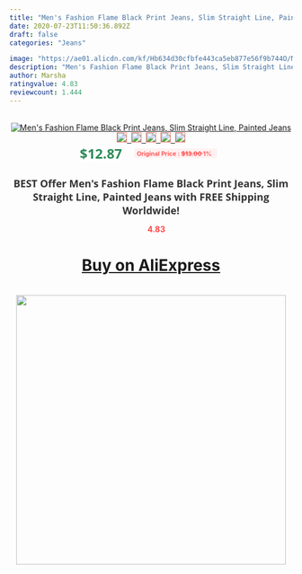 ```yaml
---
title: "Men's Fashion Flame Black Print Jeans, Slim Straight Line, Painted Jeans"
date: 2020-07-23T11:50:36.892Z
draft: false
categories: "Jeans"

image: "https://ae01.alicdn.com/kf/Hb634d30cfbfe443ca5eb877e56f9b744O/Men-s-Fashion-Flame-Black-Print-Jeans-Slim-Straight-Line-Painted-Jeans.jpg"
description: "Men's Fashion Flame Black Print Jeans, Slim Straight Line, Painted Jeans"
author: Marsha
ratingvalue: 4.83
reviewcount: 1.444
---
```

<br>
<div style="text-align: center;">
<a href="https://s.click.aliexpress.com/e/_9zmNel" target="_blank" rel="nofollow noopener noreferrer"><img alt="Men's Fashion Flame Black Print Jeans, Slim Straight Line, Painted Jeans" class="magnifier-image" src="https://ae01.alicdn.com/kf/Hb634d30cfbfe443ca5eb877e56f9b744O/Men-s-Fashion-Flame-Black-Print-Jeans-Slim-Straight-Line-Painted-Jeans.jpg_640x640.jpg">
<br>
<img style="border:1px solid salmon" src="https://ae01.alicdn.com/kf/Hb634d30cfbfe443ca5eb877e56f9b744O/Men-s-Fashion-Flame-Black-Print-Jeans-Slim-Straight-Line-Painted-Jeans.jpg_120x120.jpg">&nbsp;&nbsp;<img style="border:1px solid salmon" src="https://ae01.alicdn.com/kf/H6bd41e8ed5a54e1cb221ae5a00fd68d7b/Men-s-Fashion-Flame-Black-Print-Jeans-Slim-Straight-Line-Painted-Jeans.jpg_120x120.jpg">&nbsp;&nbsp;<img style="border:1px solid salmon" src="https://ae01.alicdn.com/kf/H3dc54ce178a7407ab705deb491c4ba0eX/Men-s-Fashion-Flame-Black-Print-Jeans-Slim-Straight-Line-Painted-Jeans.jpg_120x120.jpg">&nbsp;&nbsp;<img style="border:1px solid salmon" src="https://ae01.alicdn.com/kf/Hfc37858f0e5b4ed08d3a9899f1abc9759/Men-s-Fashion-Flame-Black-Print-Jeans-Slim-Straight-Line-Painted-Jeans.jpg_120x120.jpg">&nbsp;&nbsp;<img style="border:1px solid salmon" src="https://ae01.alicdn.com/kf/Ha91f477001a541e88adac1d545f48ad0U/Men-s-Fashion-Flame-Black-Print-Jeans-Slim-Straight-Line-Painted-Jeans.jpg_120x120.jpg"></a></div><br0>
<div style="text-align: center;"><span style="background-color: white; border: 0px; box-sizing: border-box; color: seagreen; display: inline-block; font-family: &quot;open sans&quot; , &quot;arial&quot; , &quot;helvetica&quot; , sans-serif , &quot;heiti&quot;; font-size: 24px; font-stretch: inherit; font-weight: 700; line-height: inherit; margin: 0px 10px 0px 0px; padding: 0px; vertical-align: middle;">$12.87 </span>
<span style="background: rgb(255 , 241 , 241); border-radius: 3px; border: 0px; box-sizing: border-box; color: #ff4747; display: inline-block; font-family: inherit; font-size: 12px; font-stretch: inherit; font-style: inherit; font-variant: inherit; font-weight: 600; line-height: inherit; margin: 0px; padding: 2px 5px; transform: scale(0.9); vertical-align: middle;">Original Price : <b style="text-decoration: line-through;">$13.00 </b> 1%&nbsp;&nbsp;</span></div>
<h1 style="color: #333333; display: inline-block; font-family: &quot;open sans&quot; , &quot;arial&quot; , &quot;helvetica&quot; , sans-serif , &quot;heiti&quot;; font-size: 18px; font-stretch: inherit; font-weight: 700; text-align: center;">BEST Offer Men's Fashion Flame Black Print Jeans, Slim Straight Line, Painted Jeans with FREE Shipping Worldwide!</h1>
<div style="color: #ff4747; text-align: center;">
<img src="https://4.bp.blogspot.com/-M0ZcTcb-5uY/XleCXlxnR4I/AAAAAAAAAEc/OrjgMkXV1oMQFaCRZj5HQwOCBcu3w1FegCPcBGAYYCw/s1600/star.png" style="height: 15px;">&nbsp;<b>4.83</b></div>
<div class="button_cont" align="center"><a class="buynow_a" href="https://s.click.aliexpress.com/e/_9zmNel" target="_blank" rel="nofollow noopener noreferrer"><H1>Buy on AliExpress</H1></a></div><br>
<div class="separator" style="clear: both; text-align: center;">
<img src="https://lh3.googleusercontent.com/-pTy5HemUv9M/XlePHvY0dAI/AAAAAAAAAE4/0nX5iRUoIWY8eMW9Dpxeirr157OZliDIgCLcBGAsYHQ/s1600/badge.gif" width="480">
</div>
